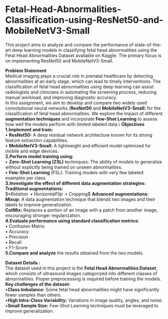 # Fetal-Head-Abnormalities-Classification-using-ResNet50-and-MobileNetV3-Small
This project aims to analyze and compare the performance of state-of-the-art deep learning models in classifying fetal head abnormalities using the Fetal Head Abnormalities Dataset available on Kaggle. The primary focus is on implementing ResNet50 and MobileNetV3-Small.

**Problem Statement**\
Medical imaging plays a crucial role in prenatal healthcare by detecting abnormalities at an early stage, which can lead to timely interventions. The classification of fetal head abnormalities using deep learning can assist radiologists and clinicians in automating the screening process, reducing manual workload, and improving diagnostic accuracy.\
In this assignment, we aim to develop and compare two widely used convolutional neural networks (**ResNet50** and **MobileNetV3-Small**) for the classification of fetal head abnormalities. We explore the impact of different **augmentation techniques** and incorporate **Few-Shot Learning** to assess how well the models perform with limited labeled data.\\
**Objectives**\
**1.Implement and train:**\
• **ResNet50:** A deep residual network architecture known for its strong feature extraction capabilities.\
• **MobileNetV3-Small:** A lightweight and efficient model optimized for mobile and edge devices.\
**2.Perform model training using:**\
• **Zero-Shot Learning (ZSL)** techniques: The ability of models to generalize without explicitly being trained on unseen abnormalities.\
• **Few-Shot Learning** (FSL): Training models with very few labeled examples per class.\
**3.Investigate the effect of different **data augmentation strategies**:**\
**Traditional augmentations:**\
 $$• Rotation\
  • Horizontal Flip\
  • Cropping\$$
**Advanced augmentations:**\
**Mixup:** A data augmentation technique that blends two images and their labels to improve generalization.\
**CutMix:** Replaces a portion of an image with a patch from another image, encouraging stronger regularization.\
**4.Evaluate performance using standard classification metrics:**\
• Confusion Matrix\
• Accuracy\
• Precision\
• Recall\
• F1-Score\
**5.Compare and analyze** the results obtained from the two models.

**Dataset Details :**\
The dataset used in this project is the **Fetal Head Abnormalities Dataset**, which consists of ultrasound images categorized into different classes of abnormalities. Proper preprocessing is required before training the models.\
**Key challenges of the dataset:**\
•**Class Imbalance:** Some fetal head abnormalities might have significantly fewer samples than others.\
•**High Intra-Class Variability:** Variations in image quality, angles, and noise.\
•**Small Sample Size:** Few-Shot Learning techniques must be leveraged to improve generalization.

